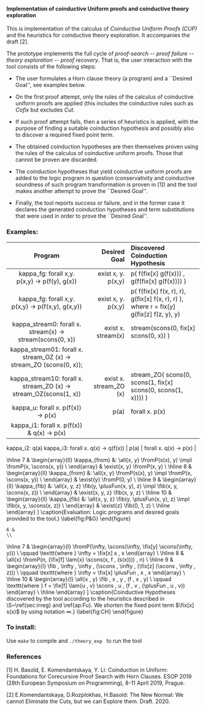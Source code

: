 <h4> Implementation of coinductive Uniform proofs and coinductive theory exploration </h4>

This is implementation of the calculus of *Coinductive Uniform Proofs (CUP)* and the heuristics for coinductive theory exploration. It accompanies the draft [2].

The prototype implements the full cycle of *proof-search -- proof failure -- theory exploration -- proof recovery*.
That is, the user interaction with the tool consists of the following steps:


* The user formulates a Horn clause theory (a program) and a ``Desired Goal'', see examples below.
 

* On the first proof attempt, only the rules of the calculus of coinductive uniform proofs are applied (this includes the coinductive rules such as *Cofix* but excludes *Cut*.

* If such proof attempt fails, then a series of heuristics is applied, with the purpose of finding a suitable coinduction hypothesis and possibly also to discover a required fixed point term.    

* The obtained coinduction hypotheses are then themselves proven using the rules of the calculus of coinductive uniform proofs. Those that cannot be proven are discarded. 
  
* The coinduction hypotheses that yield coinductive uniform proofs are added to the logic program in question (conservativity and coinductive soundness of such program transformation is proven in [1])
  and the tool makes another attempt to prove the ``Desired Goal''.

* Finally, the tool reports success or failure, and in the former case it declares the generated coinduction hypotheses and term substitutions that were used in order to prove the  ``Desired Goal''. 
  
<h3> Examples: </h3>  
  
|    Program                                                 |  Desired Goal      | Discovered Coinduction Hypothesis                     |
|:----------------------------------------------------------:|-------------------:|:-----------------------------------------------------|
| kappa_fg: forall x,y.  p(x,y) -> p(f(y), g(x))             | exist x, y. p(x,y) | p( f(fix[x] g(f(x)))  ,  g(f(fix[x] g(f(x)))) ) |
| kappa_fg: forall x,y.  p(x,y) -> p(f(x,y), g(x,y))         | exist x, y. p(x,y) |   p( f(fix[x] f(x, r), r), g(fix[x] f(x, r), r) ), where r = fix[y] g(fix[z] f(z, y), y)
| kappa_stream0: forall x.  stream(x) -> stream(scons(0, x)) | exist x. stream(x) | stream(scons(0, fix[x] scons(0, x)) )               | 
| kappa_stream01: forall x. stream_OZ (x) -> stream_ZO (scons(0, x)); 
kappa_stream10: forall x. stream_ZO (x) -> stream_OZ(scons(1, x)) |  exist x. stream_ZO (x)  |  stream_ZO( scons(0, scons(1, fix[x] scons(0, scons(1, x)))) ) |
|kappa_u: forall x.  p(f(x)) -> p(x) | p(a) |    forall x. p(x) |
| kappa_i1: forall x.  p(f(x)) & q(x) -> p(x) 
  kappa_i2: q(a) 
  kappa_i3: forall x.  q(x) -> q(f(x))  |  p(a)  | forall x. q(x) -> p(x) |
      
  \hline
    7 &
    \begin{array}{ll}
      \kappa_{from} &: \all{x, y} \fromP(s(x), y) \impl \fromP(x, \scons(x, y)) \\
    \end{array}
    & \exist{x, y} \fromP(x, y) \\
  \hline
    8 &
    \begin{array}{ll}
      \kappa_{from} &: \all{x, y} \fromP(s(x), y) \impl \fromP(x, \scons(x, y)) \\
    \end{array}
    & \exist{y} \fromP(0, y) \\
  \hline
    9 &
    \begin{array}{ll}
      \kappa_{fib} &: \all{x, y, z} \fib(y, \plusFun(x, y), z) \impl \fib(x, y, \scons(x, z)) \\
    \end{array}
    & \exist{x, y, z} \fib(x, y, z) \\
  \hline
    10 &
    \begin{array}{ll}
      \kappa_{fib} &: \all{x, y, z} \fib(y, \plusFun(x, y), z) \impl \fib(x, y, \scons(x, z)) \\
    \end{array}
    & \exist{z} \fib(0, 1, z) \\
  \hline
\end{array} \]
  \caption{Evaluation: Logic programs and desired goals provided to the tool.}
    \label{fig:P&G}
  \end{figure}


 
    6 &
    \\
  \hline
    7 &
    \begin{array}{l}
      \fromP(\infty, \scons(\infty, \fix[y] \scons(\infty, y))) \\
      \qquad \texttt{where  } \infty = \fix[x] s \, x
    \end{array}     \\
  \hline
    8 &
    \all{x} \fromP(n, (\fix[f] \lam{x} \scons(x, f \, (s(x)))) \, n)  \\
  \hline
    9 &
    \begin{array}{l}
      \fib \, \infty \, \infty \,
      (\scons \, \infty \, (\fix[z] (\scons \, \infty \, z))) \\
      \qquad \texttt{where  } \infty = \fix[x] \plusFun \, x \, x
    \end{array}     \\
  \hline
    10
     & \begin{array}{l}
         \all{x \, y} \fib \, x \, y \, (f \, x \, y) \\
         \qquad \texttt{where  }
         f = \fix[f] \lam{u \, v} \scons \, u \, (f \, v \, (\plusFun \, u \, v))
       \end{array}
     \\
     \hline
\end{array} \]
  \caption{Coinductive Hypotheses discovered by the tool according to the heuristics described in  \S~\ref{sec:irreg} and \ref{ap:Fu}. We shorten the fixed point term $\fix[x] s(x)$ by using notation $\infty$.}
    \label{fig:CH}
  \end{figure}

<h3> To install: </h3>

Use `make` to compile and `./theory_exp ` to run the tool

<h3> References </h3>
[1] H. Basold, E. Komendantskaya, Y. Li: Coinduction in Uniform: Foundations for Corecursive Proof Search with Horn Clauses. ESOP 2019 (28th European Symposium on Programming), 8-11 April 2019, Prague.

[2] E.Komendantskaya, D.Rozplokhas, H.Basold: The New Normal: We cannot Eliminate the Cuts, but we can Explore them. Draft. 2020. 
